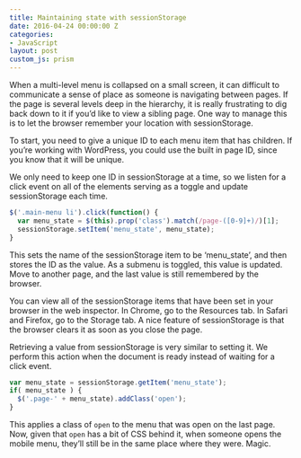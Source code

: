 ```yaml
---
title: Maintaining state with sessionStorage
date: 2016-04-24 00:00:00 Z
categories:
- JavaScript
layout: post
custom_js: prism
---
```


When a multi-level menu is collapsed on a small screen, it can difficult to communicate a sense of place as someone is navigating between pages. If the page is several levels deep in the hierarchy, it is really frustrating to dig back down to it if you’d like to view a sibling page. One way to manage this is to let the browser remember your location with sessionStorage.

To start, you need to give a unique ID to each menu item that has children. If you’re working with WordPress, you could use the built in page ID, since you know that it will be unique.

We only need to keep one ID in sessionStorage at a time, so we listen for a click event on all of the elements serving as a toggle and update sessionStorage each time.

```js
$('.main-menu li').click(function() {
  var menu_state = $(this).prop('class').match(/page-([0-9]+)/)[1];
  sessionStorage.setItem('menu_state', menu_state);
}
```

This sets the name of the sessionStorage item to be ‘menu_state’, and then stores the ID as the value. As a submenu is toggled, this value is updated. Move to another page, and the last value is still remembered by the browser.

You can view all of the sessionStorage items that have been set in your browser in the web inspector. In Chrome, go to the Resources tab. In Safari and Firefox, go to the Storage tab. A nice feature of sessionStorage is that the browser clears it as soon as you close the page.

Retrieving a value from sessionStorage is very similar to setting it. We perform this action when the document is ready instead of waiting for a click event.

```js
var menu_state = sessionStorage.getItem('menu_state');
if( menu_state ) {
  $('.page-' + menu_state).addClass('open');
}
```

This applies a class of `open` to the menu that was open on the last page. Now, given that `open` has a bit of CSS behind it, when someone opens the mobile menu, they’ll still be in the same place where they were. Magic.
